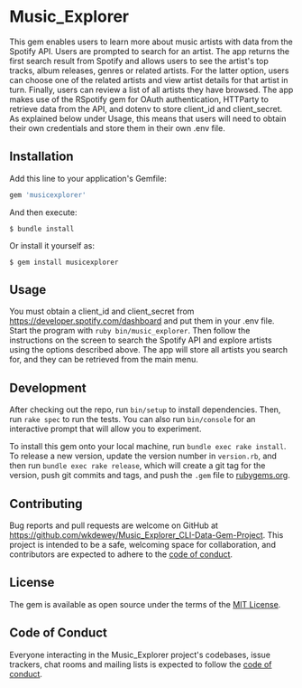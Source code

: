 # Music_Explorer

This gem enables users to learn more about music artists with data from the Spotify API. Users are prompted to search for an artist. The app returns the first search result from Spotify and allows users to see the artist's top tracks, album releases, genres or related artists. For the latter option, users can choose one of the related artists and view artist details for that artist in turn. Finally, users can review a list of all artists they have browsed. The app makes use of the RSpotify gem for OAuth authentication, HTTParty to retrieve data from the API, and dotenv to store client_id and client_secret. As explained below under Usage, this means that users will need to obtain their own credentials and store them in their own .env file.

## Installation

Add this line to your application's Gemfile:

```ruby
gem 'musicexplorer'
```

And then execute:

    $ bundle install

Or install it yourself as:

    $ gem install musicexplorer

## Usage

You must obtain a client_id and client_secret from https://developer.spotify.com/dashboard and put them in your .env file. Start the program with `ruby bin/music_explorer`. Then follow the instructions on the screen to search the Spotify API and explore artists using the options described above. The app will store all artists you search for, and they can be retrieved from the main menu.

## Development

After checking out the repo, run `bin/setup` to install dependencies. Then, run `rake spec` to run the tests. You can also run `bin/console` for an interactive prompt that will allow you to experiment.

To install this gem onto your local machine, run `bundle exec rake install`. To release a new version, update the version number in `version.rb`, and then run `bundle exec rake release`, which will create a git tag for the version, push git commits and tags, and push the `.gem` file to [rubygems.org](https://rubygems.org).

## Contributing

Bug reports and pull requests are welcome on GitHub at https://github.com/wkdewey/Music_Explorer_CLI-Data-Gem-Project. This project is intended to be a safe, welcoming space for collaboration, and contributors are expected to adhere to the [code of conduct](https://github.com/wkdewey/Music_Explorer_CLI-Data-Gem-Project/blob/master/CODE_OF_CONDUCT.md).

## License

The gem is available as open source under the terms of the [MIT License](https://opensource.org/licenses/MIT).

## Code of Conduct

Everyone interacting in the Music_Explorer project's codebases, issue trackers, chat rooms and mailing lists is expected to follow the [code of conduct](https://github.com/wkdewey/Music_Explorer_CLI-Data-Gem-Project/blob/master/CODE_OF_CONDUCT.md).
